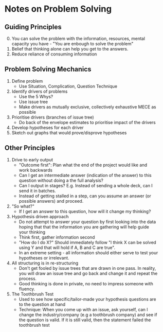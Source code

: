 # Notes on Problem Solving

## Guiding Principles
0. You can solve the problem with the information, resources, mental capacity you have - "You are enbough to solve the problem"
1. Belief that thinking alone can help you get to the answers.
2. Reduce reliance of consuming information


## Problem Solving Mechanics
1. Define problem
    * Use Situation, Complication, Question Technique
2. Identify drivers of problems
    * Use the 5 Whys?
    * Use issue tree
    * Make drivers as mutually exclusive, collectively exhaustive MECE as possible
3. Prioritise drivers (branches of issue tree)
    * Do back of the envelope estimates to prioritise impact of the drivers
4. Develop hypotheses for each driver
5. Sketch out graphs that would prove/disprove hypotheses

## Other Principles

1. Drive to early output
    * "Outcome first": Plan what the end of the project would like and work backwards
    * Can I get an intermediate answer (indication of the answer) to this question without doing a the full analysis?
    * Can I output in stages? E.g. Instead of sending a whole deck, can I send it in batches.
    * Instead of getting stalled in a step, can you assume an answer (or possible answers) and proceed.
2. "So what?"
    * If I get an answer to this question, how will it  change my thinking?
3. Hypothesis driven approach
    * Do not attempt to answer your question by first looking into the data  hoping that that the information you are gathering will help guide your thinking
    * Think first, gather information second
    * "How do I do X?" Should immediately follow "I think X can be solved using Y and that will hold if A, B and C are true".
    * In an extreme setting - all information should either serve to test your hypotheses or irrelevant.
4. All structuring is in re-structuring
    * Don't get fooled by issue trees that are drawn in one pass. In reality, you will draw an issue tree and go back and change it and repeat the process.
    * Good thinking is done in private, no need to impress someone with fluency.
5. The Toothbrush Test
   * Used to see how specific/tailor-made your hypothesis questions are to the question at hand
   * Technique: When you come up with an issue, ask yourself, can I change the industry/company (e.g a toothbrush company) and see if the question is valid. If it is still valid, then the statement failed the toothbrush test 
